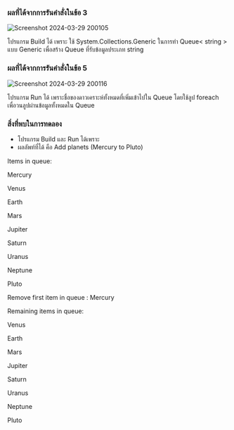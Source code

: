 ### ผลที่ได้จากการรันคำสั่งในข้อ 3

![Screenshot 2024-03-29 200105](https://github.com/KanyakornPuengmon/03376836-OOP-2566-Lab-14/assets/144195697/85104bc6-7772-4f8a-9d50-ccfff6c24636)

โปรแกรม Build ได้ เพราะ ใช้ System.Collections.Generic ในการทำ Queue< string > แบบ Generic เพื่อสร้าง Queue ที่รับข้อมูลประเภท string

### ผลที่ได้จากการรันคำสั่งในข้อ 5

![Screenshot 2024-03-29 200116](https://github.com/KanyakornPuengmon/03376836-OOP-2566-Lab-14/assets/144195697/525cd7b6-77e7-4651-b7fb-84e88a24c4d4)

โปรแกรม Run ได้ เพราะชื่อของดาวเคราะห์ทั้งหมดที่เพิ่มเข้าไปใน Queue โดยใช้ลูป foreach เพื่อวนลูปผ่านข้อมูลทั้งหมดใน Queue

### สิ่งที่พบในการทดลอง
- โปรแกรม Build และ Run ได้เพราะ
- ผลลัพท์ที่ได้ คือ
Add planets (Mercury to Pluto)

Items in queue:

Mercury

Venus

Earth

Mars

Jupiter

Saturn

Uranus

Neptune

Pluto

Remove first item in queue : Mercury

Remaining items in queue:

Venus

Earth

Mars

Jupiter

Saturn

Uranus

Neptune

Pluto
